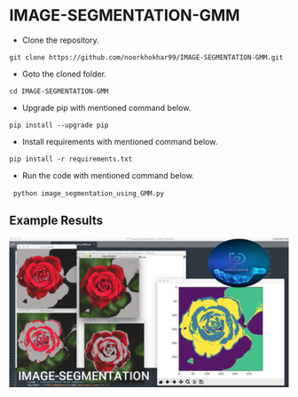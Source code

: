 # IMAGE-SEGMENTATION-GMM


- Clone the repository.
```
git clone https://github.com/noorkhokhar99/IMAGE-SEGMENTATION-GMM.git
```
- Goto the cloned folder.
```
cd IMAGE-SEGMENTATION-GMM

```
- Upgrade pip with mentioned command below.
```
pip install --upgrade pip
```
- Install requirements with mentioned command below.
```
pip install -r requirements.txt
```
- Run the code with mentioned command below.

` python image_segmentation_using_GMM.py`



## Example Results
![Example Results](https://github.com/noorkhokhar99/IMAGE-SEGMENTATION-GMM/blob/main/Screen%20Shot%202022-12-07%20at%2012.37.26%20pm.png)

